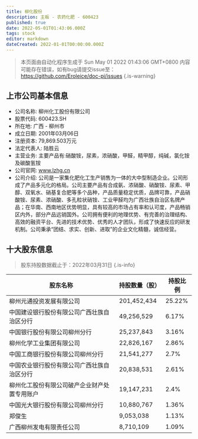 ```yaml
---
title: 柳化股份
description: 主板 - 农药化肥 - 600423
published: true
date: 2022-05-01T01:43:06.000Z
tags: stock
editor: markdown
dateCreated: 2022-01-01T00:00:00.000Z
---
```


> 本页面由自动化程序生成于 Sun May 01 2022 01:43:06 GMT+0800
> 内容可能存在错误，如有bug请提交issue至：https://github.com/Eroleice/doc-pi/issues
{.is-warning}

## 上市公司基本信息
- 公司名称: 柳州化工股份有限公司
- 股票代码: 600423.SH
- 所在地: 广西 - 柳州市
- 成立日期: 2001年03月06日
- 注册资本: 79,869.503万元
- 法定代表人: 陆胜云
- 主营业务: 主要产品有:硝酸铵，尿素，浓硝酸，甲醛，精甲醇，纯碱，氯化铵及碳酸氢铵
- 公司官网: www.lzhg.cn
- 公司介绍: 公司是一家集化肥化工生产销售为一体的大中型制造企业。公司形成了产品多元化的格局。公司主要产品有合成氨、浓硝酸、硝酸铵、尿素、甲醇、双氧水、硝基复合肥等多个品种，产品质量稳定优质，品牌可靠，产品硝酸铵、尿素、浓硝酸、多孔粒状硝铵、工业甲醛均为广西壮族自治区名牌产品；在华南、西南地区优势明显，具有较高的市场占有率和认可度，产品畅销区内外，部分产品远销国外。公司拥有便利的地理优势、有完善的治理结构、高效的融资平台、先进的技术优势、优秀的人才团队，形成了快速反应的研发机制。公司秉承“团结、求实、创新、进取”的企业文化精髓，诚信经营。


## 十大股东信息
> 股东持股数据截止于：2022年03月31日
{.is-info}

| 股东名称 | 持股数量（股） | 持股比例 |
| --- | --- | --- |
| 柳州元通投资发展有限公司 | 201,452,434 | 25.22% |
| 中国建设银行股份有限公司广西壮族自治区分行 | 49,256,529 | 6.17% |
| 中国银行股份有限公司柳州分行 | 25,237,843 | 3.16% |
| 柳州化学工业集团有限公司 | 22,826,167 | 2.86% |
| 中国工商银行股份有限公司柳州分行 | 21,541,277 | 2.7% |
| 中国农业银行股份有限公司广西壮族自治区分行 | 20,838,531 | 2.61% |
| 柳州化工股份有限公司破产企业财产处置专用账户 | 19,147,231 | 2.4% |
| 中国光大银行股份有限公司柳州分行 | 10,880,767 | 1.36% |
| 郑俊生 | 9,053,038 | 1.13% |
| 广西柳州发电有限责任公司 | 8,710,109 | 1.09% |




